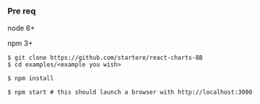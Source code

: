 ### Pre req
node 6+

npm 3+


```
$ git clone https://github.com/startere/react-charts-BB
$ cd examples/<example you wish>

$ npm install

$ npm start # this should launch a browser with http://localhost:3000
```
